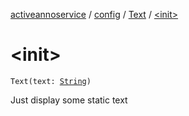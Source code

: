 [activeannoservice](../../index.md) / [config](../index.md) / [Text](index.md) / [&lt;init&gt;](./-init-.md)

# &lt;init&gt;

`Text(text: `[`String`](https://kotlinlang.org/api/latest/jvm/stdlib/kotlin/-string/index.html)`)`

Just display some static text

